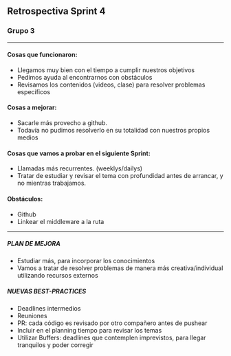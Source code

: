 ## Retrospectiva Sprint 4
### Grupo 3 

------------

#### Cosas que funcionaron:
   +  Llegamos muy bien con el tiempo a cumplir nuestros objetivos
   +  Pedimos ayuda al encontrarnos con obstáculos
   +  Revisamos los contenidos (videos, clase) para resolver problemas específicos

#### Cosas a mejorar:
   + Sacarle más provecho a github. 
   + Todavía no pudimos resolverlo en su totalidad con nuestros propios medios
    
#### Cosas que vamos a probar en el siguiente Sprint:
   + Llamadas más recurrentes. (weeklys/dailys)
   + Tratar de estudiar y revisar el tema con profundidad antes de arrancar, y no mientras trabajamos. 


#### Obstáculos:
   + Github
   + Linkear el middleware a la ruta

**************

##### PLAN DE MEJORA
- Estudiar más, para incorporar los conocimientos
- Vamos a tratar de resolver problemas de manera más creativa/individual utilizando recursos externos

##### NUEVAS BEST-PRACTICES
- Deadlines intermedios
- Reuniones
- PR: cada código es revisado por otro compañero antes de pushear
- Incluir en el planning tiempo para revisar los temas 
- Utilizar Buffers: deadlines que contemplen imprevistos, para llegar tranquilos y poder corregir




